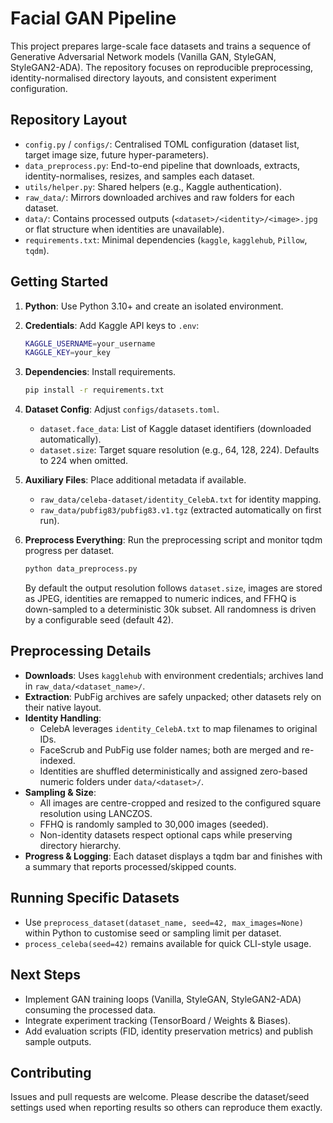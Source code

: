 Facial GAN Pipeline
===================

This project prepares large-scale face datasets and trains a sequence of Generative Adversarial Network models (Vanilla GAN, StyleGAN, StyleGAN2-ADA). The repository focuses on reproducible preprocessing, identity-normalised directory layouts, and consistent experiment configuration.

Repository Layout
-----------------
- `config.py` / `configs/`: Centralised TOML configuration (dataset list, target image size, future hyper-parameters).
- `data_preprocess.py`: End-to-end pipeline that downloads, extracts, identity-normalises, resizes, and samples each dataset.
- `utils/helper.py`: Shared helpers (e.g., Kaggle authentication).
- `raw_data/`: Mirrors downloaded archives and raw folders for each dataset.
- `data/`: Contains processed outputs (`<dataset>/<identity>/<image>.jpg` or flat structure when identities are unavailable).
- `requirements.txt`: Minimal dependencies (`kaggle`, `kagglehub`, `Pillow`, `tqdm`).

Getting Started
---------------
1. **Python**: Use Python 3.10+ and create an isolated environment.
2. **Credentials**: Add Kaggle API keys to `.env`:

   ```bash
   KAGGLE_USERNAME=your_username
   KAGGLE_KEY=your_key
   ```

3. **Dependencies**: Install requirements.

   ```bash
   pip install -r requirements.txt
   ```

4. **Dataset Config**: Adjust `configs/datasets.toml`.
   - `dataset.face_data`: List of Kaggle dataset identifiers (downloaded automatically).
   - `dataset.size`: Target square resolution (e.g., 64, 128, 224). Defaults to 224 when omitted.

5. **Auxiliary Files**: Place additional metadata if available.
   - `raw_data/celeba-dataset/identity_CelebA.txt` for identity mapping.
   - `raw_data/pubfig83/pubfig83.v1.tgz` (extracted automatically on first run).

6. **Preprocess Everything**: Run the preprocessing script and monitor tqdm progress per dataset.

   ```bash
   python data_preprocess.py
   ```

   By default the output resolution follows `dataset.size`, images are stored as JPEG, identities are remapped to numeric indices, and FFHQ is down-sampled to a deterministic 30k subset. All randomness is driven by a configurable seed (default 42).

Preprocessing Details
---------------------
- **Downloads**: Uses `kagglehub` with environment credentials; archives land in `raw_data/<dataset_name>/`.
- **Extraction**: PubFig archives are safely unpacked; other datasets rely on their native layout.
- **Identity Handling**:
  * CelebA leverages `identity_CelebA.txt` to map filenames to original IDs.
  * FaceScrub and PubFig use folder names; both are merged and re-indexed.
  * Identities are shuffled deterministically and assigned zero-based numeric folders under `data/<dataset>/`.
- **Sampling & Size**:
  * All images are centre-cropped and resized to the configured square resolution using LANCZOS.
  * FFHQ is randomly sampled to 30,000 images (seeded).
  * Non-identity datasets respect optional caps while preserving directory hierarchy.
- **Progress & Logging**: Each dataset displays a tqdm bar and finishes with a summary that reports processed/skipped counts.

Running Specific Datasets
------------------------
- Use `preprocess_dataset(dataset_name, seed=42, max_images=None)` within Python to customise seed or sampling limit per dataset.
- `process_celeba(seed=42)` remains available for quick CLI-style usage.

Next Steps
----------
- Implement GAN training loops (Vanilla, StyleGAN, StyleGAN2-ADA) consuming the processed data.
- Integrate experiment tracking (TensorBoard / Weights & Biases).
- Add evaluation scripts (FID, identity preservation metrics) and publish sample outputs.

Contributing
------------
Issues and pull requests are welcome. Please describe the dataset/seed settings used when reporting results so others can reproduce them exactly.
